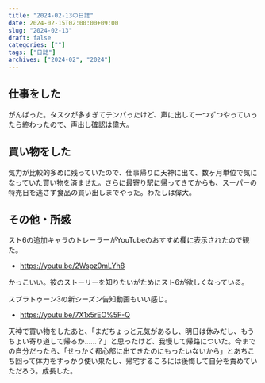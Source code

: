```yaml
---
title: "2024-02-13の日誌"
date: 2024-02-15T02:00:00+09:00
slug: "2024-02-13"
draft: false
categories: [""]
tags: ["日誌"]
archives: ["2024-02", "2024"]
---
```

## 仕事をした

がんばった。タスクが多すぎてテンパったけど、声に出して一つずつやっていったら終わったので、声出し確認は偉大。

## 買い物をした

気力が比較的多めに残っていたので、仕事帰りに天神に出て、数ヶ月単位で気になっていた買い物を済ませた。さらに最寄り駅に帰ってきてからも、スーパーの特売日を逃さず食品の買い出しまでやった。わたしは偉大。

## その他・所感

スト6の追加キャラのトレーラーがYouTubeのおすすめ欄に表示されたので観た。

- <https://youtu.be/2Wspz0mLYh8>

かっこいい。彼のストーリーを知りたいがためにスト6が欲しくなっている。

スプラトゥーン3の新シーズン告知動画もいい感じ。

- <https://youtu.be/7X1x5rEO%5F-Q>

天神で買い物をしたあと、「まだちょっと元気があるし、明日は休みだし、もうちょい寄り道して帰るか……？」と思ったけど、我慢して帰路についた。今までの自分だったら、「せっかく都心部に出てきたのにもったいないから」とあちこち回って体力をすっかり使い果たし、帰宅するころには後悔して自分を責めていただろう。成長した。
